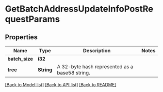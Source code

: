# GetBatchAddressUpdateInfoPostRequestParams

## Properties

Name | Type | Description | Notes
------------ | ------------- | ------------- | -------------
**batch_size** | **i32** |  | 
**tree** | **String** | A 32-byte hash represented as a base58 string. | 

[[Back to Model list]](../README.md#documentation-for-models) [[Back to API list]](../README.md#documentation-for-api-endpoints) [[Back to README]](../README.md)


